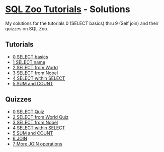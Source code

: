 # [SQL Zoo Tutorials](https://sqlzoo.net/wiki/SQL_Tutorial) - Solutions

My solutions for the tutorials 0 (SELECT basics) thru 9 (Self join) and their quizzes on SQL Zoo.

## Tutorials

* [0 SELECT basics](tutorials/0-select-basics.md)
* [1 SELECT name](tutorials/1-select-name.md)
* [2 SELECT from World](tutorials/2-select-from-world.md)
* [3 SELECT from Nobel](tutorials/3-select-from-nobel.md)
* [4 SELECT within SELECT](tutorials/4-select-within-select.md)
* [5 SUM and COUNT](tutorials/5-sum-and-count.md)
<!-- * [6 JOIN](tutorials/6-join.md) -->
<!-- * [7 More JOIN operations](tutorials/7-more-join-operations.md) -->
<!-- * [8 Using Null](tutorials/8-using-null.md) -->
<!-- * [8+ Numeric Examples](tutorials/8-plus-numeric-examples.md) -->
<!-- * [9- Window function](tutorials/9-minus-window-function.md) -->
<!-- * [9+ COVID 19](tutorials/9-plus-covid-19.md) -->
<!-- * [9 Self join](tutorials/9-self-join.md) -->

## Quizzes

* [0 SELECT Quiz](quizzes/0-select.md)
* [2 SELECT from World Quiz](quizzes/2-select-from-world.md)
* [3 SELECT from Nobel](quizzes/3-select-from-nobel.md)
* [4 SELECT within SELECT](quizzes/4-select-within-select.md)
* [5 SUM and COUNT](quizzes/5-sum-and-count.md)
* [6 JOIN](quizzes/6-join.md)
* [7 More JOIN operations](quizzes/7-more-join-operations.md)
<!-- * [8 Using Null](quizzes/8-using-null.md) -->
<!-- * [9 Self join](quizzes/9-self-join.md) -->
